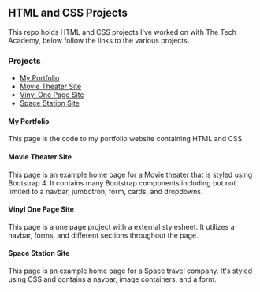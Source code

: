 ## HTML and CSS Projects
This repo holds HTML and CSS projects I've worked on with The Tech Academy, below follow the links to the various projects. 
### Projects
- [My Portfolio]()
- [Movie Theater Site]()
- [Vinyl One Page Site]()
- [Space Station Site]()
#### My Portfolio
This page is the code to my portfolio website containing HTML and CSS. 
#### Movie Theater Site
This page is an example home page for a Movie theater that is styled using Bootstrap 4. It contains many Bootstrap components including but not limited to a navbar, jumbotron, form, cards, and dropdowns.
#### Vinyl One Page Site
This page is a one page project with a external stylesheet. It utilizes a navbar, forms, and different sections throughout the page.
#### Space Station Site
This page is an example home page for a Space travel company. It's styled using CSS and contains a navbar, image containers, and a form.
